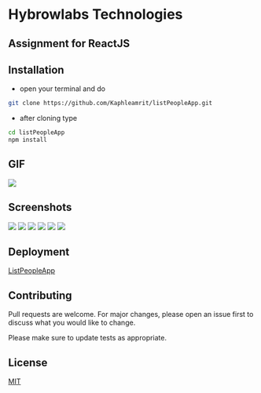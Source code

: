 # Hybrowlabs Technologies

## Assignment for ReactJS

## Installation

- open your terminal and do

```bash
git clone https://github.com/Kaphleamrit/listPeopleApp.git
```

- after cloning type

```bash
cd listPeopleApp
npm install
```
## GIF
![](src/assets/gif.gif)


## Screenshots
![](src/assets/ss1.png)
![](src/assets/ss2.png)
![](src/assets/ss3.png)
![](src/assets/ss4.png)
![](src/assets/ss5.png) ![](src/assets/ss6.png) 


## Deployment

[ListPeopleApp](https://listpeoplee.herokuapp.com/api/people)

## Contributing

Pull requests are welcome. For major changes, please open an issue first to discuss what you would like to change.

Please make sure to update tests as appropriate.

## License

[MIT](https://choosealicense.com/licenses/mit/)
